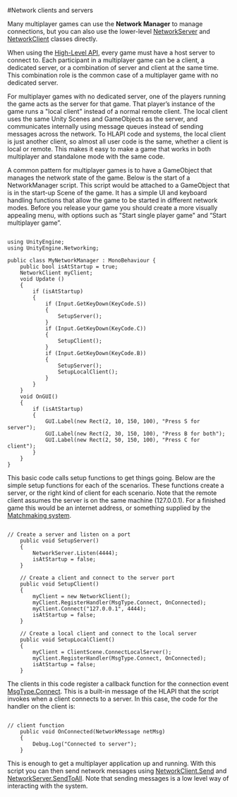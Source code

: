 #Network clients and servers

Many multiplayer games can use the **Network Manager** to manage connections, but you can also use the lower-level [NetworkServer](ScriptRef:Networking.NetworkServer.html) and [NetworkClient](ScriptRef:Networking.NetworkClient.html) classes directly.

When using the [High-Level API](UNetUsingHLAPI), every game must have a host server to connect to. Each participant in a multiplayer game can be a client, a dedicated server, or a combination of server and client at the same time. This combination role is the common case of a multiplayer game with no dedicated server.

For multiplayer games with no dedicated server, one of the players running the game acts as the server for that game. That player’s instance of the game runs a "local client" instead of a normal remote client. The local client uses the same Unity Scenes and GameObjects as the server, and communicates internally using message queues instead of sending messages across the network. To HLAPI code and systems, the local client is just another client, so almost all user code is the same, whether a client is local or remote. This makes it easy to make a game that works in both multiplayer and standalone mode with the same code.

A common pattern for multiplayer games is to have a GameObject that manages the network state of the game. Below is the start of a NetworkManager script. This script would be attached to a GameObject that is in the start-up Scene of the game. It has a simple UI and keyboard handling functions that allow the game to be started in different network modes. Before you release your game you should create a more visually appealing menu, with options such as "Start single player game" and “Start multiplayer game”.

```

using UnityEngine;
using UnityEngine.Networking;

public class MyNetworkManager : MonoBehaviour {
    public bool isAtStartup = true;
    NetworkClient myClient;
    void Update () 
    {
        if (isAtStartup)
        {
            if (Input.GetKeyDown(KeyCode.S))
            {
                SetupServer();
            }
            if (Input.GetKeyDown(KeyCode.C))
            {
                SetupClient();
            }
            if (Input.GetKeyDown(KeyCode.B))
            {
                SetupServer();
                SetupLocalClient();
            }
        }
    }
    void OnGUI()
    {
        if (isAtStartup)
        {
            GUI.Label(new Rect(2, 10, 150, 100), "Press S for server");     
            GUI.Label(new Rect(2, 30, 150, 100), "Press B for both");       
            GUI.Label(new Rect(2, 50, 150, 100), "Press C for client");
        }
    }   
}

```

This basic code calls setup functions to get things going. Below are the simple setup functions for each of the scenarios. These functions create a server, or the right kind of client for each scenario. Note that the remote client assumes the server is on the same machine (127.0.0.1). For a finished game this would be an internet address, or something supplied by the [Matchmaking system](UnityMultiplayerSettingUp.html).

```

// Create a server and listen on a port
    public void SetupServer()
    {
        NetworkServer.Listen(4444);
        isAtStartup = false;
    }
    
    // Create a client and connect to the server port
    public void SetupClient()
    {
        myClient = new NetworkClient();
        myClient.RegisterHandler(MsgType.Connect, OnConnected);     
        myClient.Connect("127.0.0.1", 4444);
        isAtStartup = false;
    }
    
    // Create a local client and connect to the local server
    public void SetupLocalClient()
    {
        myClient = ClientScene.ConnectLocalServer();
        myClient.RegisterHandler(MsgType.Connect, OnConnected);     
        isAtStartup = false;
    }
```

The clients in this code register a callback function for the connection event [MsgType.Connect](ScriptRef:Networking.MsgType.Connect.html). This is a built-in message of the HLAPI that the script invokes when a client connects to a server. In this case, the code for the handler on the client is:

```

// client function
    public void OnConnected(NetworkMessage netMsg)
    {
        Debug.Log("Connected to server");
    }
```

This is enough to get a multiplayer application up and running. With this script you can then send network messages using [NetworkClient.Send](ScriptRef:Networking.NetworkClient.Send.html) and [NetworkServer.SendToAll](ScriptRef:Networking.NetworkServer.SendToAll.html). Note that sending messages is a low level way of interacting with the system.